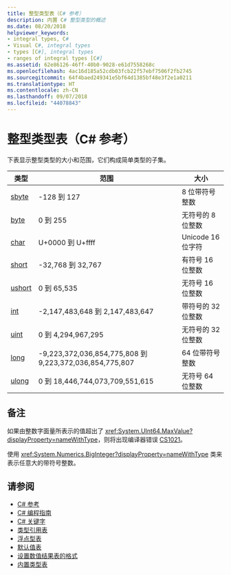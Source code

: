 ```yaml
---
title: 整型类型表（C# 参考）
description: 内置 C# 整型类型的概述
ms.date: 08/20/2018
helpviewer_keywords:
- integral types, C#
- Visual C#, integral types
- types [C#], integral types
- ranges of integral types [C#]
ms.assetid: 62e86126-46ff-40b0-9028-e61d7558268c
ms.openlocfilehash: 4ac16d185a52cdb03fcb22f57ebf7506f2fb2745
ms.sourcegitcommit: 64f4baed249341e5bf64d1385bf48e3f2e1a0211
ms.translationtype: HT
ms.contentlocale: zh-CN
ms.lasthandoff: 09/07/2018
ms.locfileid: "44078843"
---
```

# <a name="integral-types-table-c-reference"></a>整型类型表（C# 参考）

下表显示整型类型的大小和范围，它们构成简单类型的子集。  
  
|类型|范围|大小|  
|----------|-----------|----------|  
|[sbyte](sbyte.md)|-128 到 127|8 位带符号整数|  
|[byte](byte.md)|0 到 255|无符号的 8 位整数|  
|[char](char.md)|U+0000 到 U+ffff|Unicode 16 位字符|  
|[short](short.md)|-32,768 到 32,767|有符号 16 位整数|  
|[ushort](ushort.md)|0 到 65,535|无符号 16 位整数|  
|[int](int.md)|-2,147,483,648 到 2,147,483,647|带符号的 32 位整数|  
|[uint](uint.md)|0 到 4,294,967,295|无符号的 32 位整数|  
|[long](long.md)|-9,223,372,036,854,775,808 到 9,223,372,036,854,775,807|64 位带符号整数|  
|[ulong](ulong.md)|0 到 18,446,744,073,709,551,615|无符号 64 位整数|  

## <a name="remarks"></a>备注
  
如果由整数字面量所表示的值超出了 <xref:System.UInt64.MaxValue?displayProperty=nameWithType>，则将出现编译器错误 [CS1021](../../misc/cs1021.md)。

使用 <xref:System.Numerics.BigInteger?displayProperty=nameWithType> 类来表示任意大的带符号整数。
  
## <a name="see-also"></a>请参阅

- [C# 参考](../index.md)
- [C# 编程指南](../../programming-guide/index.md)
- [C# 关键字](index.md)
- [类型引用表](reference-tables-for-types.md)
- [浮点型表](floating-point-types-table.md)
- [默认值表](default-values-table.md)
- [设置数值结果表的格式](formatting-numeric-results-table.md)
- [内置类型表](built-in-types-table.md)
